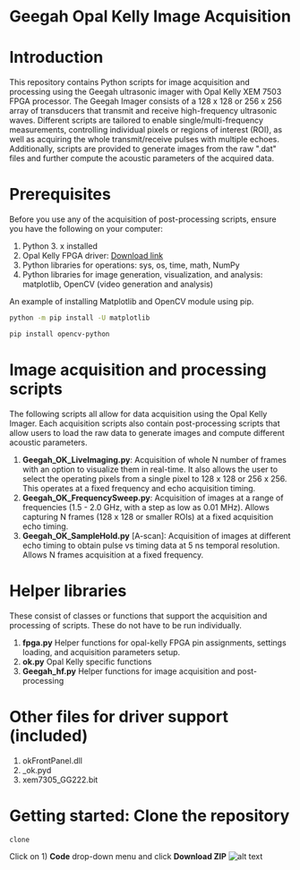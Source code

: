 # Geegah Opal Kelly Image Acquisition

# Introduction
This repository contains Python scripts for image acquisition and processing using the Geegah ultrasonic imager with Opal Kelly XEM 7503 FPGA processor. The Geegah Imager consists of a 128 x 128 or 256 x 256 array of transducers that transmit and receive high-frequency ultrasonic waves. Different scripts are tailored to enable single/multi-frequency measurements, controlling individual pixels or regions of interest (ROI), as well as acquiring the whole transmit/receive pulses with multiple echoes. Additionally, scripts are provided to generate images from the raw ".dat" files and further compute the acoustic parameters of the acquired data. 

# Prerequisites
Before you use any of the acquisition of post-processing scripts, ensure you have the following on your computer:
1. Python 3. x installed
2. Opal Kelly FPGA driver: [Download link](https://pins.opalkelly.com/downloads/572/download?category_id=27)
3. Python libraries for operations: sys, os, time, math, NumPy
4. Python libraries for image generation, visualization, and analysis: matplotlib, OpenCV (video generation and analysis)

An example of installing Matplotlib and OpenCV module using pip.

```bash
python -m pip install -U matplotlib
```

```bash
pip install opencv-python
```

# Image acquisition and processing scripts
The following scripts all allow for data acquisition using the Opal Kelly Imager. Each acquisition scripts also contain post-processing scripts that allow users to load the raw data to generate images and compute different acoustic parameters.

1. **Geegah_OK_LiveImaging.py**: Acquisition of whole N number of frames with an option to visualize them in real-time. It also allows the user to select the operating pixels from a single pixel to 128 x 128 or 256 x 256. This operates at a fixed frequency and echo acquisition timing. 
2. **Geegah_OK_FrequencySweep.py**: Acquisition of images at a range of frequencies (1.5 - 2.0 GHz, with a step as low as 0.01 MHz). Allows capturing N frames (128 x 128 or smaller ROIs) at a fixed acquisition echo timing. 
3. **Geegah_OK_SampleHold.py** [A-scan]: Acquisition of images at different echo timing to obtain pulse vs timing data at 5 ns temporal resolution. Allows N frames acquisition at a fixed frequency.


# Helper libraries
These consist of classes or functions that support the acquisition and processing of scripts. These do not have to be run individually.

1. **fpga.py** Helper functions for opal-kelly FPGA pin assignments, settings loading, and acquisition parameters setup.
2. **ok.py** Opal Kelly specific functions
3. **Geegah_hf.py** Helper functions for image acquisition and post-processing

# Other files for driver support (included)

1. okFrontPanel.dll
2. _ok.pyd
3. xem7305_GG222.bit

# Getting started: Clone the repository 
```bash
clone 
```
Click on 1) **Code** drop-down menu and click **Download ZIP** 
![alt text](https://github.com/Geegah-Inc/Geegah_OK/blob/main/ZIP_download.png)


   

   


